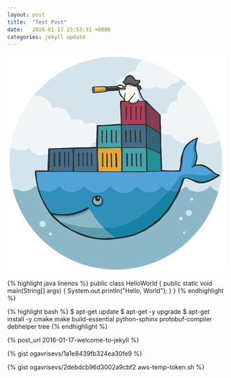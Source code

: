 ```yaml
---
layout: post
title:  "Test Post"
date:   2016-01-17 23:53:31 +0000
categories: jekyll update
---
```


![Alt text](/images/pic.jpeg "Optional title")


{% highlight java linenos %}
public class HelloWorld {
    public static void main(String[] args) {
        System.out.println("Hello, World");
    }
}
{% endhighlight %}


{% highlight bash %}
$ apt-get update
$ apt-get -y upgrade
$ apt-get install -y cmake make build-essential python-sphinx protobuf-compiler debhelper tree
{% endhighlight %}

{% post_url 2016-01-17-welcome-to-jekyll %}

{% gist ogavrisevs/1a1e8439fb324ea30fe9 %}

{% gist ogavrisevs/2debdcb96d3002a9cbf2 aws-temp-token.sh %}
